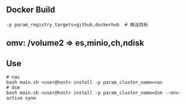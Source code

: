 ## Docker Build
```shell
-p param_registry_targets=github,dockerhub  # 推送目标
```

## omv: /volume2 => es,minio,ch,ndisk

## Use
```shell
# nas
bash main.sh <user@host> install -p param_cluster_name=nas
# dsm
bash main.sh <user@host> install -p param_cluster_name=dsm --env-active syno
```